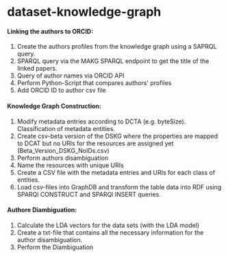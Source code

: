# dataset-knowledge-graph

#### Linking the authors to ORCID:
  1. Create the authors profiles from the knowledge graph using a SAPRQL query. 
  2. SPARQL query via the MAKG SPARQL endpoint to get the title of the linked papers.
  3. Query of author names via ORCID API
  4. Perform Python-Script that compares authors' profiles 
  5. Add ORCID ID to author csv file


#### Knowledge Graph Construction:
  1. Modify metadata entries according to DCTA (e.g. byteSize). Classification of metadata entities.
  2. Create csv-beta version of the DSKG where the properties are mapped to DCAT but no URIs for the resources are assigned yet (Beta_Version_DSKG_NoIDs.csv)
  3. Perform authors disambiguation
  4. Name the resources with unique URIs
  5. Create a CSV file with the metadata entries and URIs for each class of entities. 
  6. Load csv-files into GraphDB and transform the table data into RDF using SPARQl CONSTRUCT and SPARQl INSERT queries.
  
  
 #### Authore Diambiguation:
 1. Calculate the LDA vectors for the data sets (with the LDA model)
 2. Create a txt-file that contains all the necessary information for the author disambiguation.
 3. Perform the Diambiguation
